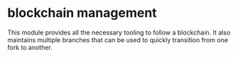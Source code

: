 # blockchain management

This module provides all the necessary tooling to follow a blockchain. It
also maintains multiple branches that can be used to quickly transition from
one fork to another.